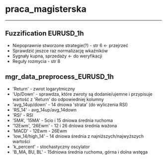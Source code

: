 # praca_magisterska
***

## Fuzzification EURUSD_1h 

* Niepoprawnie stworzone strategie(?) - str 6  <- przejrzeć
* Sprawdzić jeszce raz normalizację wkaźników
* Sygnały kupna, sprzedaży <- do weryfikacji
* Reguły rozmycia - str 8


## mgr_data_preprocess_EURUSD_1h


 - 'Return' - zwrot logarytmiczny 
 - 'Up/Down' - sprawdza, które zwroty są dodanie/ujemne i przypisuje wartość z 'Return' do odpowiedniej kolumny
 - 'avg_14up/down' - 14 dniowa 'strata' (do wyliczenia RSI)
 - 'RS_14' - avg_14up/avg_14down
 - 'RSI' - RSI
 - '5MA', '15MA' - 5cio i 15 dniowa średnia ruchoma
 - '12Ewm', '26Ewm' - 12 i 26 dniowa średnia ważona
 - 'MACD' - 12Ewm - 26Ewm
 - 'low_14/high_14' - 14 dniowa średnia z najniższych/najwyższych wartości
 - 'k_percent' - stochastyczny oscylator
 - 'B_MA, BU, BL' - 15dniowa średnia ruchoma, górna i dolna wstęga
